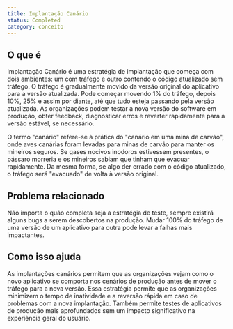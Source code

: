 ```yaml
---
title: Implantação Canário
status: Completed
category: conceito
---
```


## O que é

Implantação Canário é uma estratégia de implantação que começa com dois ambientes: um com tráfego e outro contendo o código atualizado sem tráfego. O tráfego é gradualmente movido da versão original do aplicativo para a versão atualizada. Pode começar movendo 1% do tráfego, depois 10%, 25% e assim por diante, até que tudo esteja passando pela versão atualizada. As organizações podem testar a nova versão do software em produção, obter feedback, diagnosticar erros e reverter rapidamente para a versão estável, se necessário.

O termo "canário" refere-se à prática do "canário em uma mina de carvão", onde aves canárias foram levadas para minas de carvão para manter os mineiros seguros. Se gases nocivos inodoros estivessem presentes, o pássaro morreria e os mineiros sabiam que tinham que evacuar rapidamente. Da mesma forma, se algo der errado com o código atualizado, o tráfego será "evacuado" de volta à versão original.

## Problema relacionado

Não importa o quão completa seja a estratégia de teste, sempre existirá alguns bugs a serem descobertos na produção. Mudar 100% do tráfego de uma versão de um aplicativo para outra pode levar a falhas mais impactantes.

## Como isso ajuda

As implantações canários permitem que as organizações vejam como o novo aplicativo se comporta nos cenários de produção antes de mover o tráfego para a nova versão. Essa estratégia permite que as organizações minimizem o tempo de inatividade e a reversão rápida em caso de problemas com a nova implantação. Também permite testes de aplicativos de produção mais aprofundados sem um impacto significativo na experiência geral do usuário.
